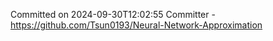 Committed on 2024-09-30T12:02:55 
Committer - https://github.com/Tsun0193/Neural-Network-Approximation